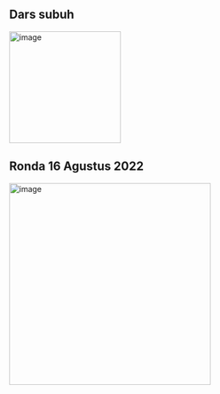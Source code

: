 ## Dars subuh
<img width="201" alt="image" src="https://user-images.githubusercontent.com/78794419/183521191-a626babf-c7e5-498d-ab28-d7081df0aa45.png">


## Ronda 16 Agustus 2022
<img width="363" alt="image" src="https://user-images.githubusercontent.com/78794419/183521066-3256a416-313d-4084-abab-5c94c0ae938b.png">

